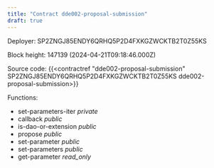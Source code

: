 ```yaml
---
title: "Contract dde002-proposal-submission"
draft: true
---
```

Deployer: SP2ZNGJ85ENDY6QRHQ5P2D4FXKGZWCKTB2T0Z55KS


 



Block height: 147139 (2024-04-21T09:18:46.000Z)

Source code: {{<contractref "dde002-proposal-submission" SP2ZNGJ85ENDY6QRHQ5P2D4FXKGZWCKTB2T0Z55KS dde002-proposal-submission>}}

Functions:

* set-parameters-iter _private_
* callback _public_
* is-dao-or-extension _public_
* propose _public_
* set-parameter _public_
* set-parameters _public_
* get-parameter _read_only_
